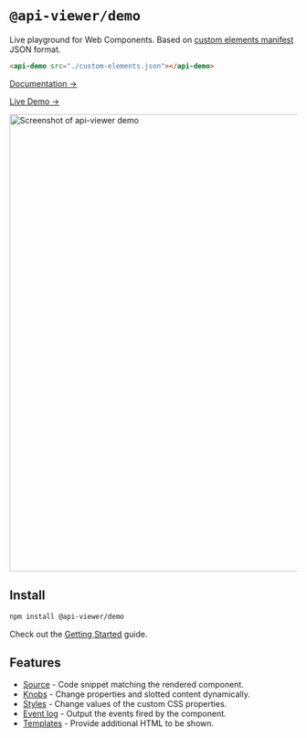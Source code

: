# `@api-viewer/demo`

Live playground for Web Components. Based on [custom elements manifest](https://github.com/webcomponents/custom-elements-manifest) JSON format.

```html
<api-demo src="./custom-elements.json"></api-demo>
```

[Documentation →](https://api-viewer.open-wc.org/docs/guide/intro/)

[Live Demo →](https://api-viewer.open-wc.org/docs/examples/api-demo/)

[<img src="https://raw.githubusercontent.com/open-wc/api-viewer-element/master/screenshot-demo.png" alt="Screenshot of api-viewer demo" width="800">](https://api-viewer.open-wc.org)

## Install

```sh
npm install @api-viewer/demo
```

Check out the [Getting Started](https://api-viewer.open-wc.org/docs/guide/intro/#usage) guide.

## Features

- [Source](https://api-viewer.open-wc.org/docs/guide/using-demo/#source) - Code snippet matching the rendered component.
- [Knobs](https://api-viewer.open-wc.org/docs/guide/using-demo/#knobs) - Change properties and slotted content dynamically.
- [Styles](https://api-viewer.open-wc.org/docs/guide/using-demo/#styles) - Change values of the custom CSS properties.
- [Event log](https://api-viewer.open-wc.org/docs/guide/using-demo/#events) - Output the events fired by the component.
- [Templates](https://api-viewer.open-wc.org/docs/api/templates/) - Provide additional HTML to be shown.
